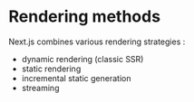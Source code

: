 <!-- .slide: class="two-column with-code " -->

# Rendering methods

Next.js combines various rendering strategies :

- dynamic rendering (classic SSR)
- static rendering
- incremental static generation
- streaming
